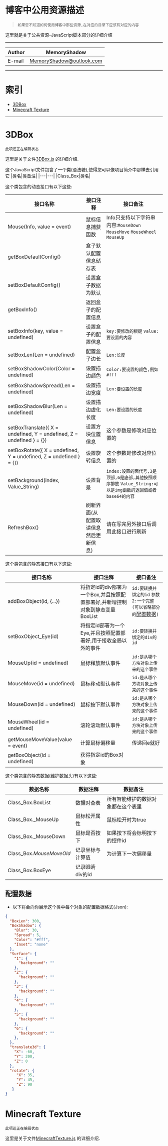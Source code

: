 博客中公用资源描述
============================================

>`如果您不知道如何使用博客中那些资源,在对应的目录下应该有对应的内容`

这里就是关于公共资源-JavaScript脚本部分的详细介绍

****
|Author|MemoryShadow|
|---|---
|E-mail|MemoryShadow@outlook.com

****

# 索引

* [3DBox](#3DBox)
* [Minecraft Texture](#Minecraft-Texture)

****

# 3DBox
`此项还正在编辑状态`

这里是关于文件[3DBox.js](https://github.com/MemoryShadow/MemoryShadow.github.io/blob/master/Template/Public/JavaScript/3DBox.js "访问源代码")
的详细介绍.

这个JavaScript文件包含了一个类(语法糖),使得您可以像项目简介中那样去引用它
  |类名|类备注|
  |---|---|
  |Class_Box|类名|

这个类包含的动态接口有以下这些:

  |接口名称|接口注释|接口备注|
  |---|---|---|
  |Mouse(Info, value = event)|鼠标信息捕获函数|Info只支持以下字符串内容:`MouseDown` `MouseMove` `MouseWheel` `MouseUp`|
  |getBoxDefaultConfig()|盒子默认配置信息储存表||
  |setBoxDefaultConfig()|设置盒子数据为默认||
  |getBoxInfo()|返回盒子的配置信息||
  |setBoxInfo(key, value = undefined)|设置盒子的配置信息|`key:要修改的根键` `value:要设置的内容`|
  |setBoxLen(Len = undefined)|配置盒子边长|`Len:长度`|
  |setBoxShadowColor(Color = undefined)|设置描边颜色|`Color:要设置的颜色,例如#fff`|
  |setBoxShadowSpread(Len = undefined)|设置描边宽度|`Len:要设置的长度`|
  |setBoxShadowBlur(Len = undefined)|设置描边虚化长度|`Len:要设置的长度`|
  |setBoxTranslate({ X = undefined, Y = undefined, Z = undefined } = {})|设置方块位置信息|这个参数是修改对应位置的|
  |setBoxRotate({ X = undefined, Y = undefined, Z = undefined } = {})|设置旋转信息|这个参数是修改对应位置的|
  |setBackground(index, Value_String)|设置背景|`index:设置的面代号,3是顶部,6是底部,其他按照顺序排放` `Value_String:可以是img函数的返回值或者base64的内容`|
  |RefreshBox()|刷新界面(从配置取读信息然后更新信息)|请在写完另外接口后调用此接口进行刷新|
  
  这个类包含的静态接口有以下这些:
  
  |接口名称|接口注释|接口备注|
  |---|---|---|
  |addBoxObject(id, {...})|将指定id的div部署为一个Box,并且按照配置部署好,并新增控制对象到静态变量BoxList|`id:要转换并绑定的id` `参数2:一个完整(可以省略部分的`[配置数据](#配置数据 "什么是配置数据")`)` |
  |setBoxObject_Eye(id)|将指定id部署为一个Eye,并且按照配置部署好,用于接收全局以外的事件|`id:要转换并绑定的div的id`|
  |MouseUp(id = undefined)|鼠标释放默认事件|`id:是从哪个方块对象上传来的这个事件`|
  |MouseMove(id = undefined)|鼠标移动默认事件|`id:是从哪个方块对象上传来的这个事件`|
  |MouseDown(id = undefined)|鼠标按下默认事件|`id:是从哪个方块对象上传来的这个事件`|
  |MouseWheel(id = undefined)|滚轮滚动默认事件|`id:是从哪个方块对象上传来的这个事件`|
  |getMouseMoveValue(value = event)|计算鼠标偏移量|传递回e就好|
  |getBoxObject(id = undefined)|获得指定id的Box对象||
  
  这个类包含的静态数据(维护数据头)有以下这些:
  
  |数据名称|数据注释|数据备注|
  |---|---|---|
  |Class_Box.BoxList|数据对查表|所有智能维护的数据对象都在这个表里|
  |Class_Box._MouseUp|鼠标松开属性|鼠标松开时为true|
  |Class_Box._MouseDown|鼠标是否按下|如果按下将会标明按下的控件id|
  |Class_Box._MouseMoveOld_|记录坐标与计算值|为计算下一次偏移量|
  |Class_Box.BoxEye|记录眼睛div的id||

  ## 配置数据
  * 以下将会向你展示这个类中每个对象的配置数据格式(Json):
  ```Json
  {
    "BoxLen": 300,
    "BoxShadow": {
      "Blur": 30,
      "Spread": 5,
      "Color": "#fff",
      "Inset": "none"
    },
    "Surface": {
      "1": {
        "background": ""
      },
      "2": {
        "background": ""
      },
      "3": {
        "background": ""
      },
      "4": {
        "background": ""
      },
      "5": {
        "background": ""
      },
      "6": {
        "background": ""
      },
    },
    "translate3d": {
      "X": -60,
      "Y": 200,
      "Z": 0
    },
    "rotate": {
       "X": 35,
       "Y": 45,
       "Z": 90
     }
  }
  ```

# Minecraft Texture

`此项还正在编辑状态`

这里是关于文件[MinecraftTexture.js](https://github.com/MemoryShadow/MemoryShadow.github.io/blob/master/Template/Public/JavaScript/MinecraftTexture.js "访问源代码")
的详细介绍.
